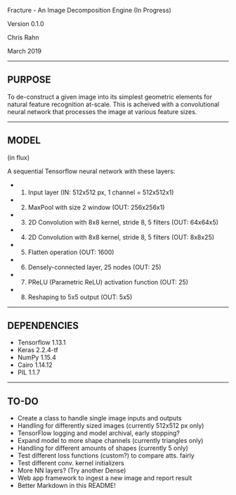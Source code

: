Fracture - An Image Decomposition Engine (In Progress)

Version 0.1.0

Chris Rahn

March 2019

----------
PURPOSE
-----------
To de-construct a given image into its simplest geometric elements for natural feature recognition at-scale. This is acheived with a convolutional neural network that processes the image at various feature sizes.

----------
MODEL
----------
(in flux)

A sequential Tensorflow neural network with these layers:

-    1. Input layer (IN: 512x512 px, 1 channel = 512x512x1)
-    2. MaxPool with size 2 window (OUT: 256x256x1)
-    3. 2D Convolution with 8x8 kernel, stride 8, 5 filters (OUT: 64x64x5)
-    4. 2D Convolution with 8x8 kernel, stride 8, 5 filters (OUT: 8x8x25)
-    5. Flatten operation (OUT: 1600)
-    6. Densely-connected layer, 25 nodes (OUT: 25)
-    7. PReLU (Parametric ReLU) activation function (OUT: 25)
-    8. Reshaping to 5x5 output (OUT: 5x5)

----------
DEPENDENCIES
----------
- Tensorflow 1.13.1
- Keras 2.2.4-tf
- NumPy 1.15.4
- Cairo 1.14.12
- PIL 1.1.7

----------
TO-DO
----------
- Create a class to handle single image inputs and outputs 
- Handling for differently sized images (currently 512x512 px only)
- TensorFlow logging and model archival, early stopping?
- Expand model to more shape channels (currently triangles only)
- Handling for different amounts of shapes (currently 5 only)
- Test different loss functions (custom?) to compare atts. fairly
- Test different conv. kernel initializers
- More NN layers? (Try another Dense)
- Web app framework to ingest a new image and report result
- Better Markdown in this README!